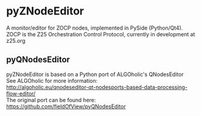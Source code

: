 pyZNodeEditor
=============
A monitor/editor for ZOCP nodes, implemented in PySide (Python/Qt4). 
ZOCP is the Z25 Orchestration Control Protocol, currently in 
development at z25.org

pyQNodesEditor
--------------
pyZNodeEditor is based on a Python port of ALGOholic's QNodesEditor  
See ALGOholic for more information:  
http://algoholic.eu/qnodeseditor-qt-nodesports-based-data-processing-flow-editor/  
The original port can be found here:  
https://github.com/fieldOfView/pyQNodesEditor  
